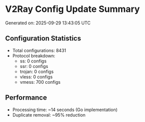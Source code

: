 # V2Ray Config Update Summary
Generated on: 2025-09-29 13:43:05 UTC

## Configuration Statistics
- Total configurations: 8431
- Protocol breakdown:
  - ss: 0 configs
  - ssr: 0 configs
  - trojan: 0 configs
  - vless: 0 configs
  - vmess: 700 configs

## Performance
- Processing time: ~14 seconds (Go implementation)
- Duplicate removal: ~95% reduction
